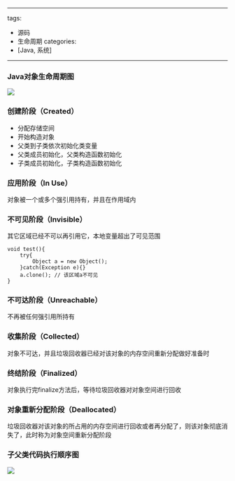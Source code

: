 
---
tags: 
- 源码
- 生命周期
categories:
- [Java, 系统]
---

### Java对象生命周期图
![](http://upload-images.jianshu.io/upload_images/9696036-0dd562d1863f77b1.jpg?imageMogr2/auto-orient/strip%7CimageView2/2/w/1240)

### 创建阶段（Created）
* 分配存储空间
* 开始构造对象
* 父类到子类依次初始化类变量
* 父类成员初始化，父类构造函数初始化
* 子类成员初始化，子类构造函数初始化

### 应用阶段（In Use）
对象被一个或多个强引用持有，并且在作用域内

### 不可见阶段（Invisible）
其它区域已经不可以再引用它，本地变量超出了可见范围

```
void test(){
    try{
        Object a = new Object();
    }catch(Exception e){}
    a.clone(); // 该区域a不可见
}
```

### 不可达阶段（Unreachable）
不再被任何强引用所持有

### 收集阶段（Collected）
对象不可达，并且垃圾回收器已经对该对象的内存空间重新分配做好准备时

### 终结阶段（Finalized）
对象执行完finalize方法后，等待垃圾回收器对对象空间进行回收

### 对象重新分配阶段（Deallocated）
垃圾回收器对该对象的所占用的内存空间进行回收或者再分配了，则该对象彻底消失了，此时称为对象空间重新分配阶段

### 子父类代码执行顺序图
![](http://upload-images.jianshu.io/upload_images/9696036-ad430f40c254dee1.jpg?imageMogr2/auto-orient/strip%7CimageView2/2/w/1240)




